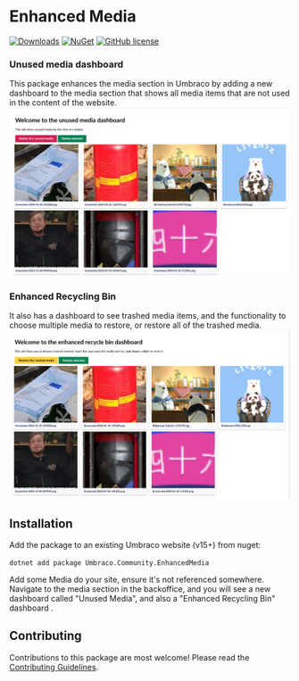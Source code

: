 # Enhanced Media

[![Downloads](https://img.shields.io/nuget/dt/Umbraco.Community.UnusedMedia?color=cc9900)](https://www.nuget.org/packages/Umbraco.Community.UnusedMedia/)
[![NuGet](https://img.shields.io/nuget/vpre/Umbraco.Community.UnusedMedia?color=0273B3)](https://www.nuget.org/packages/Umbraco.Community.UnusedMedia)
[![GitHub license](https://img.shields.io/github/license/Zeegaan/UnusedMedia?color=8AB803)](../LICENSE)

### Unused media dashboard
This package enhances the media section in Umbraco by adding a new dashboard to the media section that shows all media items that are not used in the content of the website.
<img alt="Unused media dashboard" src="https://github.com/Zeegaan/UnusedMedia/blob/main/.github/img.png">

### Enhanced Recycling Bin
It also has a dashboard to see trashed media items, and the functionality to choose multiple media to restore, or restore all of the trashed media.
<img alt="Unused media dashboard" src="https://github.com/Zeegaan/UnusedMedia/blob/main/.github/img_1.png">

## Installation

Add the package to an existing Umbraco website (v15+) from nuget:

`dotnet add package Umbraco.Community.EnhancedMedia`

Add some Media do your site, ensure it's not referenced somewhere.
Navigate to the media section in the backoffice, and you will see a new dashboard called "Unused Media", and also a "Enhanced Recycling Bin" dashboard
.

## Contributing

Contributions to this package are most welcome! Please read the [Contributing Guidelines](CONTRIBUTING.md).